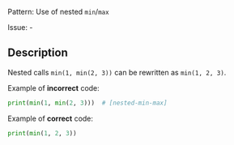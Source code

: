 Pattern: Use of nested `min`/`max`

Issue: -

## Description

Nested calls `min(1, min(2, 3))` can be rewritten as `min(1, 2, 3)`.

Example of **incorrect** code:

```python
print(min(1, min(2, 3)))  # [nested-min-max]
```

Example of **correct** code:

```python
print(min(1, 2, 3))
```
